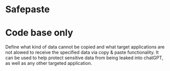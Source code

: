 # Safepaste
# Code base only
Define what kind of data cannot be copied and what target applications are not alowed to receive the specified data via copy & paste functionality.
It can be used to help protect sensitive data from being leaked into chatGPT, as well as any other targeted application.
